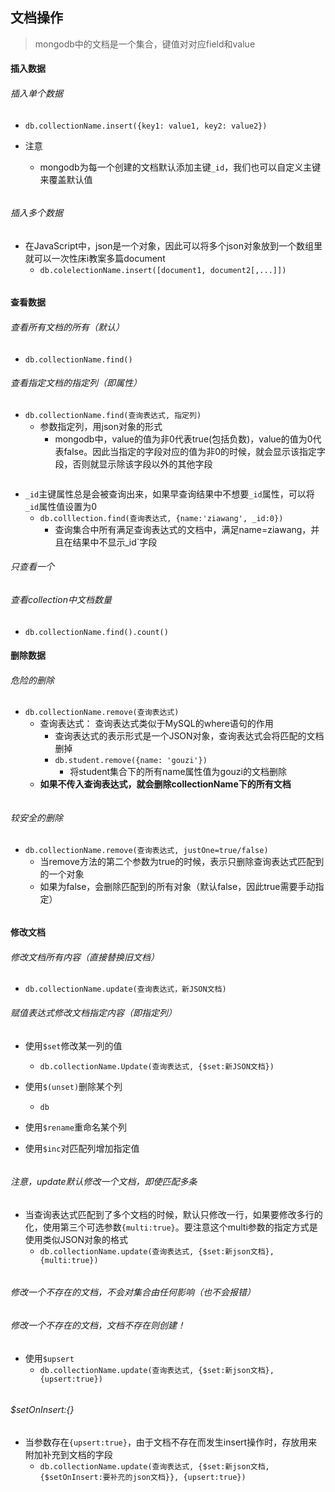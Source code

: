 ## 文档操作
> mongodb中的文档是一个集合，键值对对应field和value

#### 插入数据
###### 插入单个数据
- `db.collectionName.insert({key1: value1, key2: value2})`

- 注意
	- mongodb为每一个创建的文档默认添加主键`_id`，我们也可以自定义主键来覆盖默认值

```

```

###### 插入多个数据
- 在JavaScript中，json是一个对象，因此可以将多个json对象放到一个数组里就可以一次性床i教案多篇document
	- `db.colelectionName.insert([document1, document2[,...]])`

```sql

```



#### 查看数据
###### 查看所有文档的所有（默认）
- `db.collectionName.find()`

###### 查看指定文档的指定列（即属性）
- `db.collectionName.find(查询表达式, 指定列)`
	- 参数指定列，用json对象的形式
		- mongodb中，value的值为非0代表true(包括负数)，value的值为0代表false。因此当指定的字段对应的值为非0的时候，就会显示该指定字段，否则就显示除该字段以外的其他字段

```

```

- `_id`主键属性总是会被查询出来，如果早查询结果中不想要`_id`属性，可以将`_id`属性值设置为0
	- `db.colllection.find(查询表达式, {name:'ziawang', _id:0})`
		- 查询集合中所有满足查询表达式的文档中，满足name=ziawang，并且在结果中不显示_id`字段




###### 只查看一个



###### 查看collection中文档数量
- `db.collectionName.find().count()`

#### 删除数据
###### 危险的删除

- `db.collectionName.remove(查询表达式)`
	- 查询表达式： 查询表达式类似于MySQL的where语句的作用
		- 查询表达式的表示形式是一个JSON对象，查询表达式会将匹配的文档删掉
		- `db.student.remove({name: 'gouzi'})`
			- 将student集合下的所有name属性值为gouzi的文档删除
	- **如果不传入查询表达式，就会删除collectionName下的所有文档**

```sql

```

###### 较安全的删除
- `db.collectionName.remove(查询表达式, justOne=true/false) `
	- 当remove方法的第二个参数为true的时候，表示只删除查询表达式匹配到的一个对象
	- 如果为false，会删除匹配到的所有对象（默认false，因此true需要手动指定）

```sql

```


#### 修改文档
###### 修改文档所有内容（直接替换旧文档）
- `db.collectionName.update(查询表达式，新JSON文档)`

###### 赋值表达式修改文档指定内容（即指定列）
- 使用`$set`修改某一列的值
	- `db.collectionName.Update(查询表达式, {$set:新JSON文档})`

- 使用`$(unset)`删除某个列
	- `db`

- 使用`$rename`重命名某个列


- 使用`$inc`对匹配列增加指定值
	
```sql

``` 

###### 注意，update默认修改一个文档，即使匹配多条
- 当查询表达式匹配到了多个文档的时候，默认只修改一行，如果要修改多行的化，使用第三个可选参数`{multi:true}`。要注意这个multi参数的指定方式是使用类似JSON对象的格式
	- `db.collectionName.update(查询表达式, {$set:新json文档}, {multi:true})`
	
```

```

###### 修改一个不存在的文档，不会对集合由任何影响（也不会报错）


###### 修改一个不存在的文档，文档不存在则创建！
- 使用`$upsert`
	- `db.collectionName.update(查询表达式, {$set:新json文档}, {upsert:true})`

```
```

###### $setOnInsert:{}
- 当参数存在`{upsert:true}`，由于文档不存在而发生insert操作时，存放用来附加补充到文档的字段
	- `db.collectionName.update(查询表达式, {$set:新json文档, {$setOnInsert:要补充的json文档}}, {upsert:true})`

```
```

